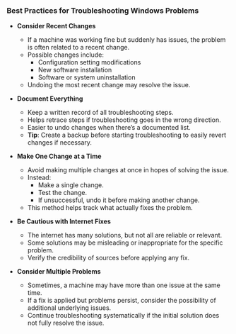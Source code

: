 ### **Best Practices for Troubleshooting Windows Problems**

- **Consider Recent Changes**
    - If a machine was working fine but suddenly has issues, the problem is often related to a recent change.
    - Possible changes include:
        - Configuration setting modifications
        - New software installation
        - Software or system uninstallation
    - Undoing the most recent change may resolve the issue.

- **Document Everything**
    - Keep a written record of all troubleshooting steps.
    - Helps retrace steps if troubleshooting goes in the wrong direction.
    - Easier to undo changes when there’s a documented list.
    - **Tip**: Create a backup before starting troubleshooting to easily revert changes if necessary.

- **Make One Change at a Time**
    - Avoid making multiple changes at once in hopes of solving the issue.
    - Instead:
        - Make a single change.
        - Test the change.
        - If unsuccessful, undo it before making another change.
    - This method helps track what actually fixes the problem.

- **Be Cautious with Internet Fixes**
    - The internet has many solutions, but not all are reliable or relevant.
    - Some solutions may be misleading or inappropriate for the specific problem.
    - Verify the credibility of sources before applying any fix.

- **Consider Multiple Problems**
    - Sometimes, a machine may have more than one issue at the same time.
    - If a fix is applied but problems persist, consider the possibility of additional underlying issues.
    - Continue troubleshooting systematically if the initial solution does not fully resolve the issue.

